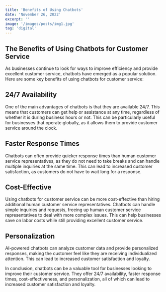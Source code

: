 ```yaml
---
title: 'Benefits of Using Chatbots'
date: 'November 26, 2022'
excerpt: ''
image: '/images/posts/img1.jpg'
tag: 'digital'
---
```


## The Benefits of Using Chatbots for Customer Service

As businesses continue to look for ways to improve efficiency and provide excellent customer service, chatbots have emerged as a popular solution. Here are some key benefits of using chatbots for customer service:

## 24/7 Availability

One of the main advantages of chatbots is that they are available 24/7. This means that customers can get help or assistance at any time, regardless of whether it is during business hours or not. This can be particularly useful for businesses that operate globally, as it allows them to provide customer service around the clock.

## Faster Response Times

Chatbots can often provide quicker response times than human customer service representatives, as they do not need to take breaks and can handle multiple inquiries at the same time. This can lead to increased customer satisfaction, as customers do not have to wait long for a response.

## Cost-Effective

Using chatbots for customer service can be more cost-effective than hiring additional human customer service representatives. Chatbots can handle simple inquiries and requests, freeing up human customer service representatives to deal with more complex issues. This can help businesses save on labor costs while still providing excellent customer service.

## Personalization

AI-powered chatbots can analyze customer data and provide personalized responses, making the customer feel like they are receiving individualized attention. This can lead to increased customer satisfaction and loyalty.

In conclusion, chatbots can be a valuable tool for businesses looking to improve their customer service. They offer 24/7 availability, faster response times, cost-effectiveness, and personalization, all of which can lead to increased customer satisfaction and loyalty.
